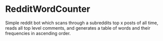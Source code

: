 # RedditWordCounter
 Simple reddit bot which scans through a subreddits top x posts of all time, reads all top level comments, and generates a table of words and their frequencies in ascending order.
